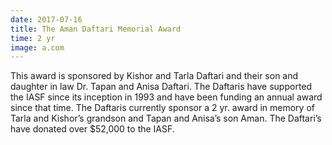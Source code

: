 ```yaml
---
date: 2017-07-16
title: The Aman Daftari Memorial Award
time: 2 yr
image: a.com
---
```

This award is sponsored by Kishor and Tarla Daftari and their son and daughter
in law Dr. Tapan and Anisa Daftari. The Daftaris have supported the IASF
since its inception in 1993 and have been funding an annual award since that
time. The Daftaris currently sponsor a 2 yr. award in memory of Tarla and
Kishor’s grandson and Tapan and Anisa’s son Aman. The Daftari’s have
donated over $52,000 to the IASF.